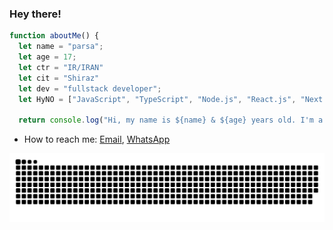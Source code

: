 ### Hey there!

```javascript
function aboutMe() {
  let name = "parsa";
  let age = 17;
  let ctr = "IR/IRAN"
  let cit = "Shiraz"
  let dev = "fullstack developer";
  let HyNO = ["JavaScript", "TypeScript", "Node.js", "React.js", "Next.js", "C#", "Html", "Css"و "Sass"]

  return console.log("Hi, my name is ${name} & ${age} years old. I'm a ${dev}. I know ${HyNO}. My country is ${ctr} and i live in ${cit}")};
```
- How to reach me: [Email](mailto:seyedhyno@gmail.com), [WhatsApp](https://wa.me/989389383634)

<div align="center">
  <a href="https://github.com/HyNO-IR">
  <img  src="https://github.com/1999AZZAR/1999AZZAR/blob/main/resources/img/grid-snake.svg"
       alt="snake" /></a>
</div>
